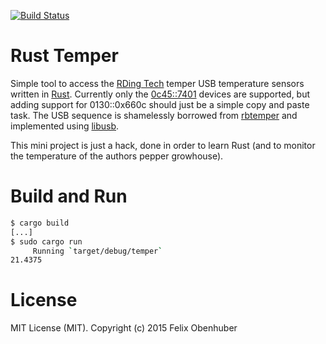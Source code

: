 [![Build Status](https://travis-ci.org/flxo/rust_temper.svg?branch=master)](http://travis-ci.org/flxo/rust_temper)

Rust Temper
===========

Simple tool to access the [RDing Tech](http://pcsensor.com/) temper USB temperature sensors written in [Rust](https://www.rust-lang.org/).
Currently only the [0c45::7401](http://web.archive.org/web/20090413071502/http://www.pcsensor.com/index.php?_a=viewProd&productId=15)
devices are supported, but adding support for 0130::0x660c should just be a simple copy and paste task.
The USB sequence is shamelessly borrowed from [rbtemper](https://github.com/elpeo/rbtemper) and implemented
using [libusb](https://crates.io/crates/libusblib).

This mini project is just a hack, done in order to learn Rust (and to monitor the temperature of the authors pepper growhouse).

# Build and Run

```sh
$ cargo build
[...]
$ sudo cargo run
     Running `target/debug/temper`
21.4375
```

# License 

MIT License (MIT). Copyright (c) 2015 Felix Obenhuber
